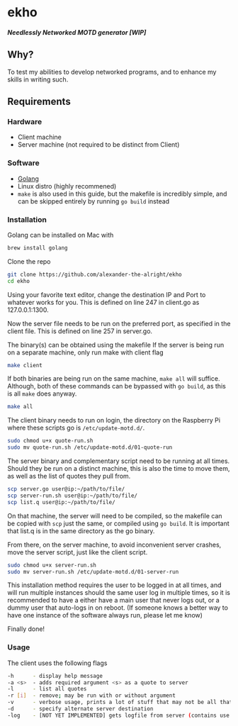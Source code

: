 # ekho
##### _Needlessly Networked MOTD generator_ [WIP]
## Why?
To test my abilities to develop networked programs, and to enhance my skills in writing such.
## Requirements
### Hardware
- Client machine
- Server machine (not required to be distinct from Client)
### Software
- [Golang]
- Linux distro (highly recommened)
- ```make``` is also used in this guide, but the makefile is incredibly simple, and can be skipped entirely by running ```go build``` instead
### Installation
Golang can be installed on Mac with
``` sh
brew install golang
```
Clone the repo
``` sh
git clone https://github.com/alexander-the-alright/ekho
cd ekho
```
Using your favorite text editor, change the destination IP and Port to whatever works for you. This is defined on line 247 in client.go as 127.0.0.1:1300.

Now the server file needs to be run on the preferred port, as specified in the client file. This is defined on line 257 in server.go.


The binary(s) can be obtained using the makefile
If the server is being run on a separate machine, only run make with client flag
``` sh
make client
```
If both binaries are being run on the same machine, ```make all``` will suffice. Although, both of these commands can be bypassed with ```go build```, as this is all ```make``` does anyway.
``` sh
make all
```
The client binary needs to run on login, the directory on the Raspberry Pi where these scripts go is ```/etc/update-motd.d/```.
``` sh
sudo chmod u+x quote-run.sh
sudo mv quote-run.sh /etc/update-motd.d/01-quote-run
```
The server binary and complementary script need to be running at all times. Should they be run on a distinct machine, this is also the time to move them, as well as the list of quotes they pull from.
``` sh
scp server.go user@ip:~/path/to/file/
scp server-run.sh user@ip:~/path/to/file/
scp list.q user@ip:~/path/to/file/
```
On that machine, the server will need to be compiled, so the makefile can be copied with ```scp``` just the same, or compiled using ```go build```. It is important that list.q is in the same directory as the go binary.

From there, on the server machine, to avoid inconvenient server crashes, move the server script, just like the client script.
``` sh
sudo chmod u+x server-run.sh
sudo mv server-run.sh /etc/update-motd.d/01-server-run
```
This installation method requires the user to be logged in at all times, and will run multiple instances should the same user log in multiple times, so it is recommended to have a either have a main user that never logs out, or a dummy user that auto-logs in on reboot. (If someone knows a better way to have one instance of the software always run, please let me know)

Finally done!
### Usage
The client uses the following flags
``` sh
-h      - display help message
-a <s>  - adds required argument <s> as a quote to server
-l      - list all quotes
-r [i]  - remove; may be run with or without argument
-v      - verbose usage, prints a lot of stuff that may not be all that useful
-d      - specify alternate server destination
-log    - [NOT YET IMPLEMENTED] gets logfile from server (contains use and error histories)
```

[golang]: <https://go.dev/doc/install>
